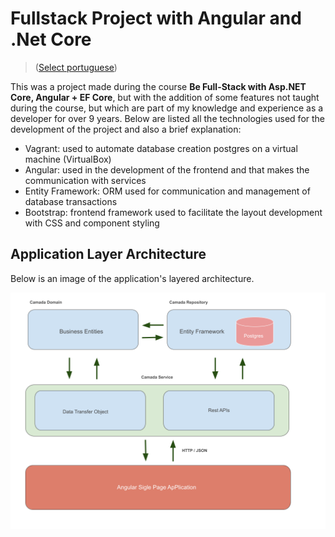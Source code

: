 # Fullstack Project with Angular and .Net Core
> ([Select portuguese](README-ptBR.md))

This was a project made during the course **Be Full-Stack with Asp.NET Core, Angular + EF Core**, but with the addition of some features not taught during the course, but which are part of my knowledge and experience as a developer for over 9 years. Below are listed all the technologies used for the development of the project and also a brief explanation:

 - Vagrant: used to automate database creation
   postgres on a virtual machine (VirtualBox)
 - Angular: used in the development of the frontend and that makes the
   communication with services
 - Entity Framework: ORM used for communication and management of
   database transactions
 - Bootstrap: frontend framework used to facilitate the
   layout development with CSS and component styling

## Application Layer Architecture
Below is an image of the application's layered architecture.

![Application Layer Architecture Design](https://github.com/jcsantosgit/cursofullstack-dotnetcore/blob/main/fullstackdotnet-app/src/assets/images/arquitetura-app.png)
